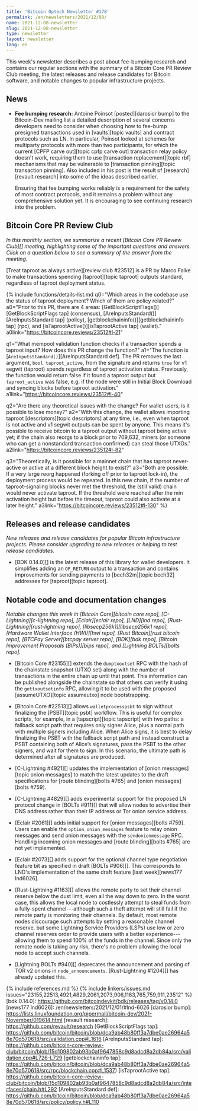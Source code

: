 ```yaml
---
title: 'Bitcoin Optech Newsletter #178'
permalink: /en/newsletters/2021/12/08/
name: 2021-12-08-newsletter
slug: 2021-12-08-newsletter
type: newsletter
layout: newsletter
lang: en
---
```

This week's newsletter describes a post about fee-bumping research and
contains our regular sections with the summary of a Bitcoin Core PR
Review Club meeting, the latest releases and release candidates for Bitcoin software,
and notable changes to popular infrastructure projects.

## News

- **Fee bumping research:** Antoine Poinsot [posted][darosior bump] to
  the Bitcoin-Dev mailing list a detailed description of several concerns
  developers need to consider when choosing how to fee-bump presigned
  transactions used in [vaults][topic vaults] and contract protocols
  such as LN.  In particular, Poinsot looked at schemes for multiparty
  protocols with more than two participants, for which the current [CPFP
  carve out][topic cpfp carve out] transaction relay policy doesn't
  work, requiring them to use [transaction replacement][topic rbf]
  mechanisms that may be vulnerable to [transaction pinning][topic
  transaction pinning].  Also included in his post is the result of
  [research][revault research] into some of the ideas described earlier.

    Ensuring that fee bumping works reliably is a requirement for the
    safety of most contract protocols, and it remains a problem without any
    comprehensive solution yet.  It is encouraging to see continuing
    research into the problem.

## Bitcoin Core PR Review Club

*In this monthly section, we summarize a recent [Bitcoin Core PR Review Club][]
meeting, highlighting some of the important questions and answers.  Click on a
question below to see a summary of the answer from the meeting.*

[Treat taproot as always active][review club #23512] is a PR by Marco Falke to
make transactions spending [taproot][topic taproot] outputs standard, regardless of taproot
deployment status.

{% include functions/details-list.md
  q0="Which areas in the codebase use the status of taproot deployment? Which of
  them are policy related?"
  a0="Prior to this PR, there are 4 areas:
  [GetBlockScriptFlags()][GetBlockScriptFlags tap] (consensus),
  [AreInputsStandard()][AreInputsStandard tap] (policy),
  [getblockchaininfo()][getblockchaininfo tap] (rpc), and
  [isTaprootActive()][isTaprootActive tap] (wallet)."
  a0link="https://bitcoincore.reviews/23512#l-21"

  q1="What mempool validation function checks if a transaction spends a taproot
  input? How does this PR change the function?"
  a1="The function is [`AreInputsStandard()`][AreInputsStandard def]. The PR
  removes the last argument, `bool taproot_active`, from the signature and returns
  `true` for v1 segwit (taproot) spends regardless of taproot activation status.
  Previously, the function would return false if it found a taproot output but
  `taproot_active` was false, e.g. if the node were still in Initial Block
  Download and syncing blocks before taproot activation."
  a1link="https://bitcoincore.reviews/23512#l-40"

  q2="Are there any theoretical issues with the change? For wallet users, is
  it possible to lose money?"
  a2="With this change, the wallet allows importing taproot [descriptors][topic descriptors] at any
  time, i.e., even when taproot is not active and v1 segwit outputs can be spent
  by anyone. This means it's possible to receive bitcoin to a taproot output
  without taproot being active yet; if the chain also reorgs to a block prior to
  709,632, miners (or someone who can get a nonstandard transaction confirmed) can
  steal those UTXOs."
  a2link="https://bitcoincore.reviews/23512#l-82"

  q3="Theoretically, is it possible for a mainnet chain that has taproot
  never-active or active at a different block height to exist?"
  a3="Both are possible. If a very large reorg happened (forking off prior to
  taproot lock-in), the deployment process would be repeated. In this new chain,
  if the number of taproot-signaling blocks never met the threshold, the (still
  valid) chain would never activate taproot. If the threshold were reached after
  the min activation height but before the timeout, taproot could also activate
  at a later height."
  a3link="https://bitcoincore.reviews/23512#l-130"
%}

## Releases and release candidates

*New releases and release candidates for popular Bitcoin infrastructure
projects.  Please consider upgrading to new releases or helping to test
release candidates.*

- [BDK 0.14.0][] is the latest release of this library for wallet
  developers.  It simplifies adding an `OP_RETURN` output to a
  transaction and contains improvements for sending payments to
  [bech32m][topic bech32] addresses for [taproot][topic taproot].

## Notable code and documentation changes

*Notable changes this week in [Bitcoin Core][bitcoin core repo],
[C-Lightning][c-lightning repo], [Eclair][eclair repo], [LND][lnd repo],
[Rust-Lightning][rust-lightning repo], [libsecp256k1][libsecp256k1
repo], [Hardware Wallet Interface (HWI)][hwi repo],
[Rust Bitcoin][rust bitcoin repo], [BTCPay Server][btcpay server repo],
[BDK][bdk repo], [Bitcoin Improvement Proposals (BIPs)][bips repo], and
[Lightning BOLTs][bolts repo].*

- [Bitcoin Core #23155][] extends the `dumptxoutset` RPC with the hash
  of the chainstate snapshot (UTXO set) along with the number of
  transactions in the entire chain up until that point.  This
  information can be published alongside the chainstate so that others
  can verify it using the `gettxoutsetinfo` RPC, allowing it to be used
  with the proposed [assumeUTXO][topic assumeutxo] node bootstrapping.

- [Bitcoin Core #22513][] allows `walletprocesspsbt` to sign without
  finalizing the [PSBT][topic psbt] workflow. This is useful for
  complex scripts, for example, in a [tapscript][topic tapscript] with
  two paths: a fallback script path that requires only signer Alice,
  plus a normal path with multiple signers including Alice. When Alice
  signs, it is best to delay finalizing the PSBT with the fallback
  script path and instead construct a PSBT containing both of Alice’s
  signatures, pass the PSBT to the other signers, and wait for
  them to sign. In this scenario, the ultimate path is determined after
  all signatures are produced.

- [C-Lightning #4921][] updates the implementation of [onion
  messages][topic onion messages] to match the latest updates to the
  draft specifications for [route blinding][bolts #765] and [onion
  messages][bolts #759].

- [C-Lightning #4829][] adds experimental support for the proposed
  LN protocol change in [BOLTs #911][] that will allow nodes to advertise
  their DNS address rather than their IP address or Tor onion service
  address.

- [Eclair #2061][] adds initial support for [onion messages][bolts #759]. Users
  can enable the `option_onion_messages` feature to relay onion messages and
  send onion messages with the `sendonionmessage` RPC. Handling incoming onion
  messages and [route blinding][bolts #765] are not yet implemented.

- [Eclair #2073][] adds support for the optional channel type negotiation
  feature bit as specified in draft [BOLTs #906][].  This corresponds
  to LND's implementation of the same draft feature [last week][news177
  lnd6026].

- [Rust-Lightning #1163][] allows the remote party to set their channel
  reserve below the dust limit, even all the way down to zero.  In the
  worst case, this allows the local node to costlessly attempt to steal
  funds from a fully-spent channel---although such a theft attempt will
  still fail if the remote party is monitoring their channels.  By
  default, most remote nodes discourage such attempts by setting a
  reasonable channel reserve, but some Lightning Service Providers
  (LSPs) use low or zero channel reserves order to provide users with a
  better experience---allowing them to spend 100% of the funds in the
  channel.  Since only the remote node is taking any risk, there's no
  problem allowing the local node to accept such channels.

- [Lightning BOLTs #940][] deprecates the announcement and parsing of TOR
  v2 onions in `node_announcements`. [Rust-Lightning #1204][] has already 
  updated this.

{% include references.md %}
{% include linkers/issues.md issues="23155,22513,4921,4829,2061,2073,906,1163,765,759,911,23512" %}
[bdk 0.14.0]: https://github.com/bitcoindevkit/bdk/releases/tag/v0.14.0
[news177 lnd6026]: /en/newsletters/2021/12/01/#lnd-6026
[darosior bump]: https://lists.linuxfoundation.org/pipermail/bitcoin-dev/2021-November/019614.html
[revault research]: https://github.com/revault/research
[GetBlockScriptFlags tap]: https://github.com/bitcoin/bitcoin/blob/dca9ab48b80ff3a7dbe0ae26964a58e70d570618/src/validation.cpp#L1616
[AreInputsStandard tap]: https://github.com/bitcoin-core-review-club/bitcoin/blob/15d109802ab93b0af9647858c9d8adcd8a2db84a/src/validation.cpp#L726-L729
[getblockchaininfo tap]: https://github.com/bitcoin/bitcoin/blob/dca9ab48b80ff3a7dbe0ae26964a58e70d570618/src/rpc/blockchain.cpp#L1537)
[isTaprootActive tap]: https://github.com/bitcoin-core-review-club/bitcoin/blob/15d109802ab93b0af9647858c9d8adcd8a2db84a/src/interfaces/chain.h#L292
[AreInputsStandard def]: https://github.com/bitcoin/bitcoin/blob/dca9ab48b80ff3a7dbe0ae26964a58e70d570618/src/policy/policy.h#L110
